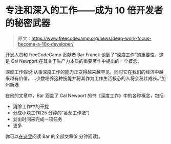 # 专注和深入的工作——成为 10 倍开发者的秘密武器

> 原文：<https://www.freecodecamp.org/news/deep-work-focus-become-a-10x-developer/>

开发人员和 freeCodeCamp 贡献者 Bar Franek 谈到了“深度工作”的重要性，这是 Cal Newport 在其关于生产力本质的重要著作中提出的一个概念。

深度工作假说:从事深度工作的能力正变得越来越罕见，同时它在我们的经济中越来越有价值。…少数培养这种技能并将其作为工作生活核心的人将会茁壮成长。”加州新港

在他的文章中，Bar 涵盖了 Cal Newport 的书《深度工作》中的各种概念，包括:

*   消除工作中的干扰
*   分成小块工作(25 分钟的“番茄工作法”)
*   划出时间来完成一项任务
*   更多

你可以[在这里](https://medium.freecodecamp.org/8e203a6ad291)阅读 Bar 的全部文章(9 分钟阅读)。